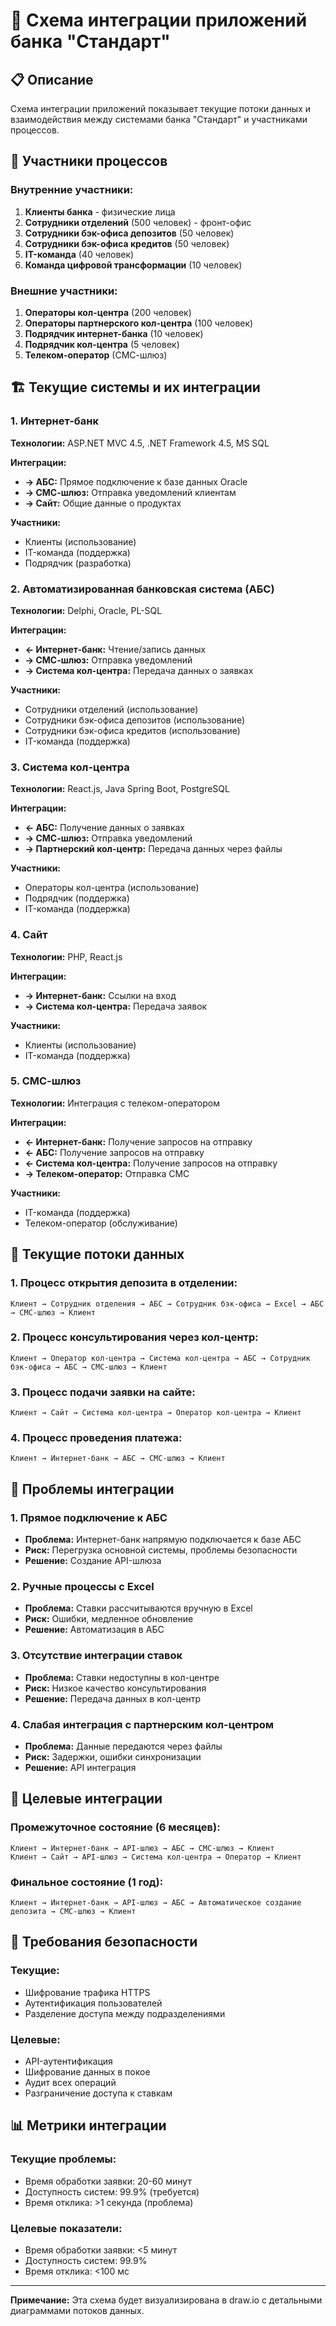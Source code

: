 # 🔗 Схема интеграции приложений банка "Стандарт"

## 📋 Описание

Схема интеграции приложений показывает текущие потоки данных и взаимодействия между системами банка "Стандарт" и участниками процессов.

## 👥 Участники процессов

### Внутренние участники:
1. **Клиенты банка** - физические лица
2. **Сотрудники отделений** (500 человек) - фронт-офис
3. **Сотрудники бэк-офиса депозитов** (50 человек)
4. **Сотрудники бэк-офиса кредитов** (50 человек)
5. **IT-команда** (40 человек)
6. **Команда цифровой трансформации** (10 человек)

### Внешние участники:
1. **Операторы кол-центра** (200 человек)
2. **Операторы партнерского кол-центра** (100 человек)
3. **Подрядчик интернет-банка** (10 человек)
4. **Подрядчик кол-центра** (5 человек)
5. **Телеком-оператор** (СМС-шлюз)

## 🏗️ Текущие системы и их интеграции

### 1. Интернет-банк
**Технологии:** ASP.NET MVC 4.5, .NET Framework 4.5, MS SQL

**Интеграции:**
- **→ АБС:** Прямое подключение к базе данных Oracle
- **→ СМС-шлюз:** Отправка уведомлений клиентам
- **→ Сайт:** Общие данные о продуктах

**Участники:**
- Клиенты (использование)
- IT-команда (поддержка)
- Подрядчик (разработка)

### 2. Автоматизированная банковская система (АБС)
**Технологии:** Delphi, Oracle, PL-SQL

**Интеграции:**
- **← Интернет-банк:** Чтение/запись данных
- **→ СМС-шлюз:** Отправка уведомлений
- **→ Система кол-центра:** Передача данных о заявках

**Участники:**
- Сотрудники отделений (использование)
- Сотрудники бэк-офиса депозитов (использование)
- Сотрудники бэк-офиса кредитов (использование)
- IT-команда (поддержка)

### 3. Система кол-центра
**Технологии:** React.js, Java Spring Boot, PostgreSQL

**Интеграции:**
- **← АБС:** Получение данных о заявках
- **→ СМС-шлюз:** Отправка уведомлений
- **→ Партнерский кол-центр:** Передача данных через файлы

**Участники:**
- Операторы кол-центра (использование)
- Подрядчик (поддержка)
- IT-команда (поддержка)

### 4. Сайт
**Технологии:** PHP, React.js

**Интеграции:**
- **→ Интернет-банк:** Ссылки на вход
- **→ Система кол-центра:** Передача заявок

**Участники:**
- Клиенты (использование)
- IT-команда (поддержка)

### 5. СМС-шлюз
**Технологии:** Интеграция с телеком-оператором

**Интеграции:**
- **← Интернет-банк:** Получение запросов на отправку
- **← АБС:** Получение запросов на отправку
- **← Система кол-центра:** Получение запросов на отправку
- **→ Телеком-оператор:** Отправка СМС

**Участники:**
- IT-команда (поддержка)
- Телеком-оператор (обслуживание)

## 🔄 Текущие потоки данных

### 1. Процесс открытия депозита в отделении:
```
Клиент → Сотрудник отделения → АБС → Сотрудник бэк-офиса → Excel → АБС → СМС-шлюз → Клиент
```

### 2. Процесс консультирования через кол-центр:
```
Клиент → Оператор кол-центра → Система кол-центра → АБС → Сотрудник бэк-офиса → АБС → СМС-шлюз → Клиент
```

### 3. Процесс подачи заявки на сайте:
```
Клиент → Сайт → Система кол-центра → Оператор кол-центра → Клиент
```

### 4. Процесс проведения платежа:
```
Клиент → Интернет-банк → АБС → СМС-шлюз → Клиент
```

## 🚨 Проблемы интеграции

### 1. **Прямое подключение к АБС**
- **Проблема:** Интернет-банк напрямую подключается к базе АБС
- **Риск:** Перегрузка основной системы, проблемы безопасности
- **Решение:** Создание API-шлюза

### 2. **Ручные процессы с Excel**
- **Проблема:** Ставки рассчитываются вручную в Excel
- **Риск:** Ошибки, медленное обновление
- **Решение:** Автоматизация в АБС

### 3. **Отсутствие интеграции ставок**
- **Проблема:** Ставки недоступны в кол-центре
- **Риск:** Низкое качество консультирования
- **Решение:** Передача данных в кол-центр

### 4. **Слабая интеграция с партнерским кол-центром**
- **Проблема:** Данные передаются через файлы
- **Риск:** Задержки, ошибки синхронизации
- **Решение:** API интеграция

## 🎯 Целевые интеграции

### Промежуточное состояние (6 месяцев):
```
Клиент → Интернет-банк → API-шлюз → АБС → СМС-шлюз → Клиент
Клиент → Сайт → API-шлюз → Система кол-центра → Оператор → Клиент
```

### Финальное состояние (1 год):
```
Клиент → Интернет-банк → API-шлюз → АБС → Автоматическое создание депозита → СМС-шлюз → Клиент
```

## 🔐 Требования безопасности

### Текущие:
- Шифрование трафика HTTPS
- Аутентификация пользователей
- Разделение доступа между подразделениями

### Целевые:
- API-аутентификация
- Шифрование данных в покое
- Аудит всех операций
- Разграничение доступа к ставкам

## 📊 Метрики интеграции

### Текущие проблемы:
- Время обработки заявки: 20-60 минут
- Доступность систем: 99.9% (требуется)
- Время отклика: >1 секунда (проблема)

### Целевые показатели:
- Время обработки заявки: <5 минут
- Доступность систем: 99.9%
- Время отклика: <100 мс

---

**Примечание:** Эта схема будет визуализирована в draw.io с детальными диаграммами потоков данных.
